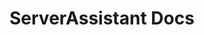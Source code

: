 # ServerAssistant Docs

<style>
<a href="https://top.gg/bot/1157823358801551360">
  <img {text-align: center;} src="https://top.gg/api/widget/1157823358801551360.svg">
</a>
</style>
